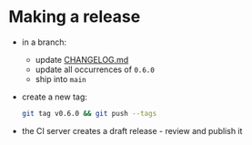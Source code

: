 # Making a release

- in a branch:
  - update [CHANGELOG.md](../CHANGELOG.md)
  - update all occurrences of `0.6.0`
  - ship into `main`
- create a new tag:

  ```bash
  git tag v0.6.0 && git push --tags
  ```
- the CI server creates a draft release - review and publish it
